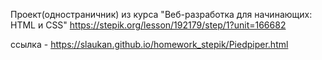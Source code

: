 Проект(одностраничник) из курса "Веб-разработка для начинающих: HTML и CSS" https://stepik.org/lesson/192179/step/1?unit=166682

cсылка - https://slaukan.github.io/homework_stepik/Piedpiper.html
